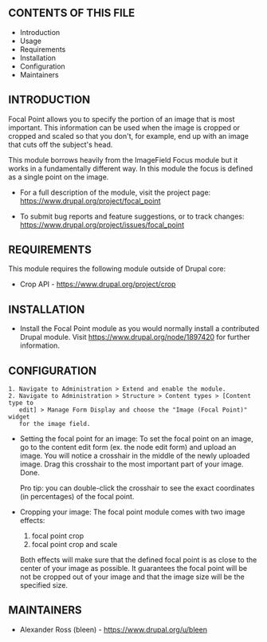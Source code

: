 CONTENTS OF THIS FILE
---------------------

 * Introduction
 * Usage
 * Requirements
 * Installation
 * Configuration
 * Maintainers


INTRODUCTION
------------

Focal Point allows you to specify the portion of an image that is most
important. This information can be used when the image is cropped or cropped and
scaled so that you don't, for example, end up with an image that cuts off the
subject's head.

This module borrows heavily from the ImageField Focus module but it works in a
fundamentally different way. In this module the focus is defined as a single
point on the image.

 * For a full description of the module, visit the project page:
   https://www.drupal.org/project/focal_point

 * To submit bug reports and feature suggestions, or to track changes:
   https://www.drupal.org/project/issues/focal_point


REQUIREMENTS
------------

This module requires the following module outside of Drupal core:

 * Crop API - https://www.drupal.org/project/crop


INSTALLATION
------------

 * Install the Focal Point module as you would normally install a contributed
   Drupal module. Visit https://www.drupal.org/node/1897420 for further
   information.


CONFIGURATION
-------------

    1. Navigate to Administration > Extend and enable the module.
    2. Navigate to Administration > Structure > Content types > [Content type to
       edit] > Manage Form Display and choose the "Image (Focal Point)" widget
       for the image field.

 * Setting the focal point for an image:
   To set the focal point on an image, go to the content edit form (ex. the node
   edit form) and upload an image. You will notice a crosshair in the middle of
   the newly uploaded image. Drag this crosshair to the most important part of
   your image. Done.

   Pro tip: you can double-click the crosshair to see the exact coordinates (in
   percentages) of the focal point.

 * Cropping your image:
   The focal point module comes with two image effects:

    1. focal point crop
    2. focal point crop and scale

   Both effects will make sure that the defined focal point is as close to the
   center of your image as possible. It guarantees the focal point will be not
   be cropped out of your image and that the image size will be the specified
   size.


MAINTAINERS
-----------

 * Alexander Ross (bleen) - https://www.drupal.org/u/bleen
